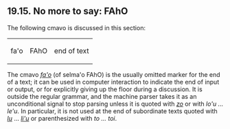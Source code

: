 <a id="section-faho"></a>19.15. <a id="c19s15"></a>No more to say: FAhO
-----------------------------------------------------------------------

The following cmavo is discussed in this section:

<table class="cmavo-list"><colgroup></colgroup><tbody><tr class="cmavo-entry"><td class="cmavo"><p class="cmavo">fa'o</p></td><td class="selmaho"><p class="selmaho">FAhO</p></td><td class="description"><p class="description">end of text</p></td></tr></tbody></table>

<a id="id-1.20.17.4.1" class="indexterm"></a><a id="id-1.20.17.4.2" class="indexterm"></a><a id="id-1.20.17.4.3" class="indexterm"></a><a id="id-1.20.17.4.4" class="indexterm"></a>The cmavo _<a id="id-1.20.17.4.5.1" class="indexterm"></a>[_fa'o_](../go01#valsi-faho)_ (of selma'o FAhO) is the usually omitted marker for the end of a text; it can be used in computer interaction to indicate the end of input or output, or for explicitly giving up the floor during a discussion. It is outside the regular grammar, and the machine parser takes it as an unconditional signal to stop parsing unless it is quoted with _<a id="id-1.20.17.4.6.1" class="indexterm"></a>[_zo_](../go01#valsi-zo)_ or with _<a id="id-1.20.17.4.7.1" class="indexterm"></a>lo'u ... le'u_. In particular, it is not used at the end of subordinate texts quoted with _<a id="id-1.20.17.4.8.1" class="indexterm"></a>[_lu_](../go01#valsi-lu)_ … _<a id="id-1.20.17.4.9.1" class="indexterm"></a>[_li'u_](../go01#valsi-lihu)_ or parenthesized with _<a id="id-1.20.17.4.10.1" class="indexterm"></a>to ... toi_.